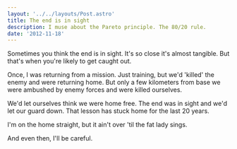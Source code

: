 ```yaml
---
layout: '../../layouts/Post.astro'
title: The end is in sight
description: I muse about the Pareto principle. The 80/20 rule.
date: '2012-11-18'
---
```


Sometimes you think the end is in sight. It's so close it's almost tangible. But that's when you're likely to get caught out.

Once, I was returning from a mission. Just training, but we'd 'killed' the enemy and were returning home. But only a few kilometers from base we were ambushed by enemy forces and were killed ourselves.

We'd let ourselves think we were home free. The end was in sight and we'd let our guard down. That lesson has stuck home for the last 20 years.

I'm on the home straight, but it ain't over 'til the fat lady sings.

And even then, I'll be careful.
